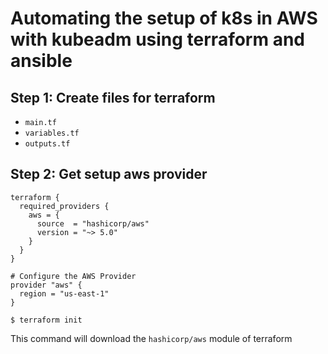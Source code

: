 
# Automating the setup of k8s in AWS with kubeadm using terraform and ansible


## Step 1: Create files for terraform

- `main.tf`
- `variables.tf`
- `outputs.tf`


## Step 2: Get setup aws provider

```hcl
terraform {
  required_providers {
    aws = {
      source  = "hashicorp/aws"
      version = "~> 5.0"
    }
  }
}

# Configure the AWS Provider
provider "aws" {
  region = "us-east-1"
}
```

`$ terraform init`

This command will download the `hashicorp/aws` module of terraform


